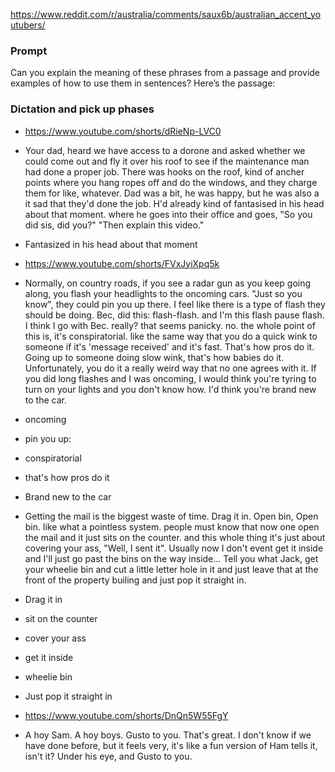 https://www.reddit.com/r/australia/comments/saux6b/australian_accent_youtubers/

### Prompt
Can you explain the meaning of these phrases from a passage and provide examples of how to use them in sentences? Here’s the passage: 


### Dictation and pick up phases
* https://www.youtube.com/shorts/dRieNp-LVC0
* Your dad, heard we have access to a dorone and asked whether we could come out and fly it over his roof to see if the maintenance man had done a proper job. There was hooks on the roof, kind of ancher points where you hang ropes off and do the windows, and they charge them for like, whatever. Dad was a bit, he was happy, but he was also a it sad that they'd done the job. H'd already kind of fantasised in his head about that moment. where he goes into their office and goes, "So you did sis, did you?" "Then explain this video."
* Fantasized in his head about that moment

* https://www.youtube.com/shorts/FVxJyiXpq5k
* Normally, on country roads, if you see a radar gun as you keep going along, you flash your headlights to the oncoming cars. "Just so you know", they could pin you up there. I feel like there is a type of flash they should be doing. Bec, did this: flash-flash. and I'm this flash pause flash. I think I go with Bec. really? that seems panicky. no. the whole point of this is, it's conspiratorial. like the same way that you do a quick wink to someone if it's 'message received' and it's fast. That's how pros do it. Going up to someone doing slow wink, that's how babies do it. Unfortunately, you do it a really weird way that no one agrees with it. If you did long flashes and I was oncoming, I would think you're tyring to turn on your lights and you don't know how. I'd think you're brand new to the car.
* oncoming
* pin you up: 
* conspiratorial
* that's how pros do it
* Brand new to the car

* Getting the mail is the biggest waste of time. Drag it in. Open bin, Open bin. like what a pointless system. people must know that now one open the mail and it just sits on the counter. and this whole thing it's just about covering your ass, "Well, I sent it". Usually now I don't event get it inside and I'll just go past the bins on the way inside... Tell you what Jack, get your wheelie bin and cut a little letter hole in it and just leave that at the front of the property builing and just pop it straight in.
* Drag it in
* sit on the counter
* cover your ass
* get it inside
* wheelie bin
* Just pop it straight in

* https://www.youtube.com/shorts/DnQn5W55FgY
* A hoy Sam. A hoy boys. Gusto to you. That's great. I don't know if we have done before, but it feels very, it's like a fun version of Ham tells it, isn't it? Under his eye, and Gusto to you.
